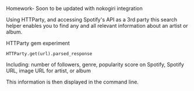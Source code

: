 Homework- Soon to be updated with nokogiri integration

Using HTTParty, and accessing Spotify's API as a 3rd party this search helper enables you to find any and all relevant information about an artist or album.

HTTParty gem experiment

    HTTParty.get(url).parsed_response

Including: number of followers, genre, popularity score on Spotify, Spotify URL, image URL for artist, or album

This information is then displayed in the command line.
